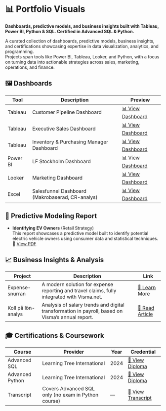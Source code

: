 # 📊 Portfolio Visuals

**Dashboards, predictive models, and business insights built with Tableau, Power BI, Python & SQL. Certified in Advanced SQL & Python.**

A curated collection of dashboards, predictive models, business insights, and certifications showcasing expertise in data visualization, analytics, and programming.  
Projects span tools like Power BI, Tableau, Looker, and Python, with a focus on turning data into actionable strategies across sales, marketing, operations, and finance.

## 🖼️ Dashboards

| Tool     | Description                                | Preview |
|----------|--------------------------------------------|---------|
| Tableau  | Customer Pipeline Dashboard                | [📊 View Dashboard](https://drive.google.com/file/d/1XriSZaXRHrqfV0KGjI-EFKdiYZ81_EiI/view?usp=drive_link) |
| Tableau  | Executive Sales Dashboard                  | [📊 View Dashboard](https://drive.google.com/file/d/11w0sD9XJRMwkCrORF5FnI8G4jXF18kjv/view?usp=drive_link) |
| Tableau  | Inventory & Purchasing Manager Dashboard   | [📊 View Dashboard](https://drive.google.com/file/d/1VPFoaW_xIyP6B2AgA2poNvd8wkoi5Mx7/view?usp=drive_link) |
| Power BI | LF Stockholm Dashboard                     | [📊 View Dashboard](https://drive.google.com/file/d/1e_0Zf5ka5OmN8YHIGXmd80oI1nwqoEu0/view?usp=drive_link) |
| Looker   | Marketing Dashboard                        | [📊 View Dashboard](https://drive.google.com/file/d/1b2-5zkPZMQjvq6A0zNSJ2rLmpNrPeiDg/view?usp=drive_link) |
| Excel    | Salesfunnel Dashboard (Makrobaserad, CR-analys) | [📊 View Dashboard](https://drive.google.com/file/d/1WlnHa03WevU190UdZREVwaiC7cnf37PX/view?usp=drive_link) |


## 📄 Predictive Modeling Report

- **Identifying EV Owners** (Retail Strategy)  
This report showcases a predictive model built to identify potential electric vehicle owners using consumer data and statistical techniques.  
📄 [View PDF](https://drive.google.com/file/d/1KIObKcbjO1RopIHToD9bma5aMTkfT4my/view?usp=drive_link)

## 📈 Business Insights & Analysis

| Project            | Description                                                                 | Link |
|--------------------|------------------------------------------------------------------------------|------|
| Expense-snurran    | A modern solution for expense reporting and travel claims, fully integrated with Visma.net. | [🔗 Learn More](https://www.exsitec.se/affarssystem/visma-net/expense/kvittoredovisning/reserakningar) |
| Koll på lön-analys | Analysis of salary trends and digital transformation in payroll, based on Visma’s annual report. | [📄 Read Article](https://www.visma.se/nyheter/stor-arbetsgladje-och-digital-framvaxt-i-lonebranschen) |

## 🎓 Certifications & Coursework

| Course              | Provider                    | Year | Credential |
|---------------------|-----------------------------|------|------------|
| Advanced SQL        | Learning Tree International | 2024 | [📄 View Diploma](https://drive.google.com/file/d/1_eoWxZwe6fW1f4TzjCZdoS7diaH_0xXS/view?usp=drive_link) |
| Advanced Python     | Learning Tree International | 2024 | [📄 View Diploma](https://drive.google.com/file/d/1UwUr0ujR8jqJJHMl3mqkCEQSCmhZYbL5/view?usp=drive_link) |
| Transcript          | Covers Advanced SQL only (no exam in Python course) | — | [📄 View Transcript](https://drive.google.com/file/d/14PxbE01Sm74nLu8pgcOFwF3tZ7PohAZa/view?usp=drive_link) |
